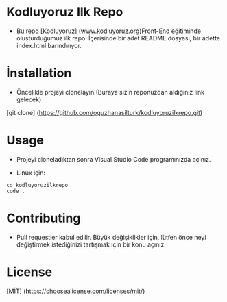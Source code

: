 # Kodluyoruz Ilk Repo

* Bu repo [Kodluyoruz] (www.kodluyoruz.org)Front-End eğitiminde oluşturduğumuz ilk repo. İçerisinde bir adet README dosyası, bir adette index.html barındırıyor.

# İnstallation

* Öncelikle projeyi clonelayın.(Buraya sizin reponuzdan aldığınız link gelecek)

[git clone] (https://github.com/oguzhanasilturk/kodluyoruzilkrepo.git)

# Usage

* Projeyi cloneladıktan sonra Visual Studio Code programınızda açınız.

* Linux için:

```
cd kodluyoruzilkrepo
code .
```

# Contributing

* Pull requestler kabul edilir. Büyük değişiklikler için, lütfen önce neyi değiştirmek istediğinizi tartışmak için bir konu açınız.

# License

[MİT] (https://choosealicense.com/licenses/mit/)





